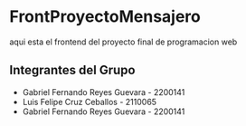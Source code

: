 # FrontProyectoMensajero
aqui esta el frontend del proyecto final de programacion web
## Integrantes del Grupo
* Gabriel Fernando Reyes Guevara - 2200141
* Luis Felipe Cruz Ceballos - 2110065
* Gabriel Fernando Reyes Guevara - 2200141

